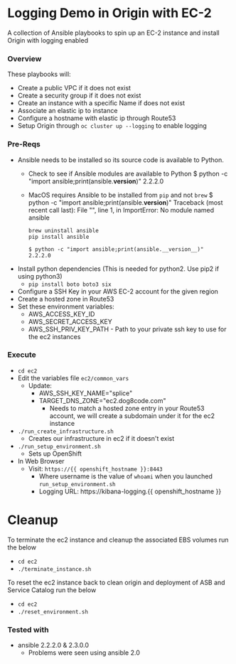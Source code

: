 # Logging Demo in Origin with EC-2

A collection of Ansible playbooks to spin up an EC-2 instance and install Origin with logging enabled

### Overview
These playbooks will:
  * Create a public VPC if it does not exist
  * Create a security group if it does not exist
  * Create an instance with a specific Name if does not exist
  * Associate an elastic ip to instance
  * Configure a hostname with elastic ip through Route53
  * Setup Origin through `oc cluster up --logging` to enable logging

### Pre-Reqs
  * Ansible needs to be installed so its source code is available to Python.
    * Check to see if Ansible modules are available to Python
            $ python -c "import ansible;print(ansible.__version__)"
            2.2.2.0
    * MacOS requires Ansible to be installed from `pip` and not `brew`
          $ python -c "import ansible;print(ansible.__version__)"
          Traceback (most recent call last):
          File "<string>", line 1, in <module>
          ImportError: No module named ansible

          brew uninstall ansible
          pip install ansible

          $ python -c "import ansible;print(ansible.__version__)"
          2.2.2.0
  * Install python dependencies (This is needed for python2. Use pip2 if using python3)
     * `pip install boto boto3 six`
  * Configure a SSH Key in your AWS EC-2 account for the given region
  * Create a hosted zone in Route53
  * Set these environment variables:
    * AWS_ACCESS_KEY_ID
    * AWS_SECRET_ACCESS_KEY
    * AWS_SSH_PRIV_KEY_PATH  - Path to your private ssh key to use for the ec2 instances

### Execute
  * `cd ec2`
  * Edit the variables file `ec2/common_vars`
    * Update:
      * AWS_SSH_KEY_NAME="splice"
      * TARGET_DNS_ZONE="ec2.dog8code.com"
        * Needs to match a hosted zone entry in your Route53 account, we will create a subdomain under it for the ec2 instance
  * `./run_create_infrastructure.sh`
    * Creates our infrastructure in ec2 if it doesn't exist
  * `./run_setup_environment.sh`
    * Sets up OpenShift
  * In Web Browser
    * Visit: `https://{{ openshift_hostname }}:8443`
      * Where username is the value of `whoami` when you launched `run_setup_environment.sh`
      * Logging URL:     https://kibana-logging.{{ openshift_hostname }}

# Cleanup

To terminate the ec2 instance and cleanup the associated EBS volumes run the below
  * `cd ec2`
  * `./terminate_instance.sh`

To reset the ec2 instance back to clean origin and deployment of ASB and Service Catalog run the below
  * `cd ec2`
  * `./reset_environment.sh`



### Tested with
  * ansible 2.2.2.0 & 2.3.0.0
    * Problems were seen using ansible 2.0
